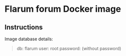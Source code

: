 # Flarum forum Docker image

## Instructions

Image database details:

> db: flarum
> user: root
> password: (without password)
